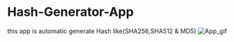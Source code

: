 # Hash-Generator-App
this app is automatic generate Hash like(SHA256,SHA512 &amp; MD5)
![App_gif](https://user-images.githubusercontent.com/88246580/139676807-3ca20732-236b-42b5-afe5-6a063145925a.gif)
